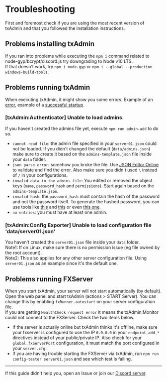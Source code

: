 # Troubleshooting

First and foremost check if you are using the most recent version of txAdmin and that you followed the installation instructions.


## Problems installing txAdmin  
If you ran into problems while executing the `npm i` command related to node-gyp/bcrypt/discord.js try downgrading to Node v10 LTS.  
If that doesn't work, try `npm i node-gyp` or `npm i --global --production windows-build-tools`.


## Problems running txAdmin  
When executing txAdmin, it might show you some errors. Example of an [error](https://i.imgur.com/2huiyBf.png), example of a [successful startup](https://i.imgur.com/QLCBZBm.png).

### [txAdmin:Authenticator] Unable to load admins.
If you haven't created the admins file yet, execute `npm run admin-add` to do so.  
- `cannot read file`: the admin file specified in your `server01.json` could not be loaded. If you didn't changed the default (`data/admins.json`) make sure to create it based on the `admins-template.json` file inside your `data` folder.  
- `json parse error`: somehow you broke the file. Use [JSON Editor Online](https://jsoneditoronline.org) to validate and find the error. Also make sure you didn't used `\` instead of `/` in your configurations.
- `invalid data in the admins file`: You edited or removed the object keys (`name`, `password_hash` and `permissions`). Start again based on the `admins-template.json`.
- `invalid hash`: the `password_hash` must contain the hash of the password and not the password itself. To generate the hashed password, you can use tools like [this](https://www.browserling.com/tools/bcrypt) and [this](https://bcrypt-generator.com) or even [this one](https://passwordhashing.com/BCrypt). 
- `no entries`: you must have at least one admin.

### [txAdmin:Config Exporter] Unable to load configuration file 'data/server01.json'
You haven't created the `server01.json` file inside your `data` folder.  
Note1: If on Linux, make sure there is no permission issue (eg file owned by the root account).  
Note2: This also applies for any other server configuration file. Using `server01.json` as an example since it's the default one.


## Problems running FXServer 
When you start txAdmin, your server will not start automatically (by default). Open the web panel and start txAdmin (actions > START Server). You can change this by enabling `fxRunner.autostart` on your server configuration file.  
If you are getting `HealthCheck request error` it means the txAdmin:Monitor could not connect to the FXServer. Check the two items below.
- If the server is actually online but txAdmin thinks it's offline, make sure your fxserver is configured to use the IP `0.0.0.0` in your `endpoint_add_*` directives instead of your public/private IP. Also check for your `global.fxServerPort` configuration, it must match the port configured in your `server.cfg`.
- If you are having trouble starting the FXServer via txAdmin, run `npm run config-tester server01.json` and see which test is failing.  

<hr>

If this guide didn't help you, open an Issue or join our [Discord server](https://discord.gg/f3TsfvD).
